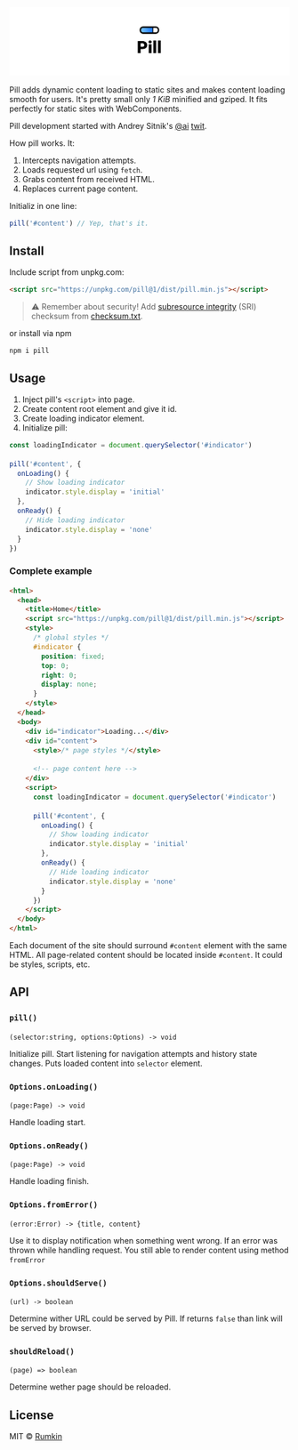 ![Pill logo](docs/cover.png)

Pill adds dynamic content loading to static sites and makes content loading
smooth for users. It's pretty small only _1 KiB_ minified and gziped. It fits perfectly
for static sites with WebComponents.

Pill development started with Andrey Sitnik's [@ai](https://github.com/ai) [twit](https://twitter.com/sitnikcode/status/1109626507331338240).

How pill works. It:

1. Intercepts navigation attempts.
2. Loads requested url using `fetch`.
3. Grabs content from received HTML.
4. Replaces current page content.

Initializ in one line:
```javascript
pill('#content') // Yep, that's it.
```

## Install

Include script from unpkg.com:
```html
<script src="https://unpkg.com/pill@1/dist/pill.min.js"></script>
```

> ⚠️ Remember about security! Add [subresource integrity](https://developer.mozilla.org/en-US/docs/Web/Security/Subresource_Integrity) (SRI) checksum
> from [checksum.txt](unpkg.com/pill@1/dist/checksum.txt).

or install via npm

```
npm i pill
```

## Usage

1. Inject pill's `<script>` into page.
2. Create content root element and give it id.
3. Create loading indicator element.
4. Initialize pill:
  ```javascript
  const loadingIndicator = document.querySelector('#indicator')

  pill('#content', {
    onLoading() {
      // Show loading indicator
      indicator.style.display = 'initial'
    },
    onReady() {
      // Hide loading indicator
      indicator.style.display = 'none'
    }
  })
  ```

### Complete example

```html
<html>
  <head>
    <title>Home</title>
    <script src="https://unpkg.com/pill@1/dist/pill.min.js"></script>
    <style>
      /* global styles */
      #indicator {
        position: fixed;
        top: 0;
        right: 0;
        display: none;
      }
    </style>
  </head>
  <body>
    <div id="indicator">Loading...</div>
    <div id="content">
      <style>/* page styles */</style>
      
      <!-- page content here -->
    </div>
    <script>
      const loadingIndicator = document.querySelector('#indicator')

      pill('#content', {
        onLoading() {
          // Show loading indicator
          indicator.style.display = 'initial'
        },
        onReady() {
          // Hide loading indicator
          indicator.style.display = 'none'
        }
      })
    </script>
  </body>
</html>
```

Each document of the site should surround `#content` element with the same HTML.
All page-related content should be located inside `#content`. It could be styles, scripts, etc.

## API

### `pill()`
```
(selector:string, options:Options) -> void
```

Initialize pill. Start listening for navigation attempts and history state changes. Puts loaded
content into `selector` element.

### `Options.onLoading()`
```
(page:Page) -> void
```
Handle loading start.

### `Options.onReady()`
```
(page:Page) -> void
```
Handle loading finish.

### `Options.fromError()`
```
(error:Error) -> {title, content}
```
Use it to display notification when something went wrong.
If an error was thrown while handling request. You still able
to render content using method `fromError`

### `Options.shouldServe()`
```
(url) -> boolean
```
Determine wither URL could be served by Pill. If returns `false` than link
will be served by browser.

### `shouldReload()`
```
(page) => boolean
```

Determine wether page should be reloaded.

## License

MIT © [Rumkin](https://rumk.in)
